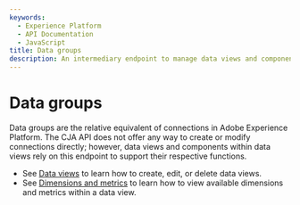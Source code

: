 ```yaml
---
keywords:
  - Experience Platform
  - API Documentation
  - JavaScript
title: Data groups
description: An intermediary endpoint to manage data views and components.
---
```


# Data groups

Data groups are the relative equivalent of connections in Adobe Experience Platform. The CJA API does not offer any way to create or modify connections directly; however, data views and components within data views rely on this endpoint to support their respective functions.

* See [Data views](dataviews.md) to learn how to create, edit, or delete data views.
* See [Dimensions and metrics](data.md) to learn how to view available dimensions and metrics within a data view.